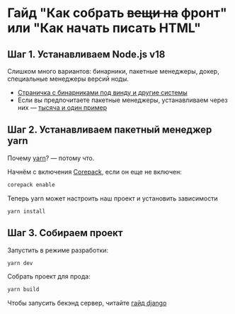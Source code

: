 # Гайд "Как собрать ~~вещи на~~ фронт" или "Как начать писать HTML"

## Шаг 1. Устанавливаем Node.js v18

Слишком много вариантов: бинарники, пакетные менеджеры, докер, специальные менеджеры версий ноды.

- [Страничка с бинарниками под винду и другие системы](https://nodejs.org/download/release/latest-v18.x/)
- Если вы предпочитаете пакетные менеджеры, устанавливаем через них — [тысяча и один пример](https://nodejs.org/download/release/latest-v18.x/)

## Шаг 2. Устанавливаем пакетный менеджер yarn

Почему [yarn](https://yarnpkg.com/getting-started)? — потому что.

Начнём с включения [Corepack](https://nodejs.org/dist/latest/docs/api/corepack.html), если он еще не включен:

```bash
corepack enable
```

Теперь yarn может настроить наш проект и установить зависимости

```
yarn install
```

## Шаг 3. Собираем проект

Запустить в режиме разработки:

```bash
yarn dev
```

Собрать проект для прода:

```bash
yarn build
```

Чтобы запусить бекэнд сервер, читайте [гайд django](https://docs.djangoproject.com/en/3.2/intro/tutorial01/)
